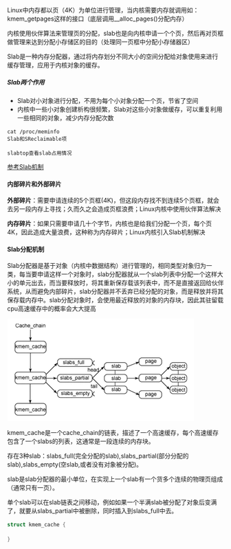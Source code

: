 Linux中内存都以页（4K）为单位进行管理，当内核需要内存就调用如：kmem_getpages这样的接口（底层调用__alloc_pages()分配内存）

内核使用伙伴算法来管理页的分配，slab也是向内核申请一个个页，然后再对页框做管理来达到分配小存储区的目的（处理同一页框中分配小存储器区）



Slab是一种内存分配器，通过将内存划分不同大小的空间分配给对象使用来进行缓存管理，应用于内核对象的缓存。



##### Slab两个作用

- Slab对小对象进行分配，不用为每个小对象分配一个页，节省了空间
- 内核中一些小对象创建析构很频繁，Slab对这些小对象做缓存，可以重复利用一些相同的对象，减少内存分配次数

```shell
cat /proc/meminfo
Slab和SReclaimable项

slabtop查看slab占用情况
```



[参考Slab机制](https://www.jianshu.com/p/95d68389fbd1)

#### 内部碎片和外部碎片

**外部碎片**：需要申请连续的5个页框(4K)，但这段内存找不到连续5个页框，就会去另一段内存上寻找；久而久之会造成页框浪费；Linux内核中使用伙伴算法解决

**内存碎片**：如果只需要申请几十个字节，内核也是给我们分配一个页，每个页4K，因此造成大量浪费，这种称为内存碎片；Linux内核引入Slab机制解决



#### Slab分配机制

Slab分配器是基于对象（内核中数据结构）进行管理的，相同类型对象归为一类，每当要申请这样一个对象时，slab分配器就从一个slab列表中分配一个这样大小的单元出去，而当要释放时，将其重新保存载该列表中，而不是直接返回给伙伴系统，从而避免内部碎片，slab分配器并不丢弃已经分配的对象，而是释放并将其保存载内存中。slab分配对象时，会使用最近释放的对象的内存块，因此其驻留载cpu高速缓存中的概率会大大提高

![linux_slab_cache](..\pic\linux_slab_cache.png)



kmem_cache是一个cache_chain的链表，描述了一个高速缓存，每个高速缓存包含了一个slabs的列表，这通常是一段连续的内存块。

存在3种slab：slabs_full(完全分配的slab),slabs_partial(部分分配的slab),slabs_empty(空slab,或者没有对象被分配)。

slab是slab分配器的最小单位，在实现上一个slab有一个货多个连续的物理页组成（通常只有一页）。

单个slab可以在slab链表之间移动，例如如果一个半满slab被分配了对象后变满了，就要从slabs_partial中被删除，同时插入到slabs_full中去。

```c
struct kmem_cache {
    
}
```























